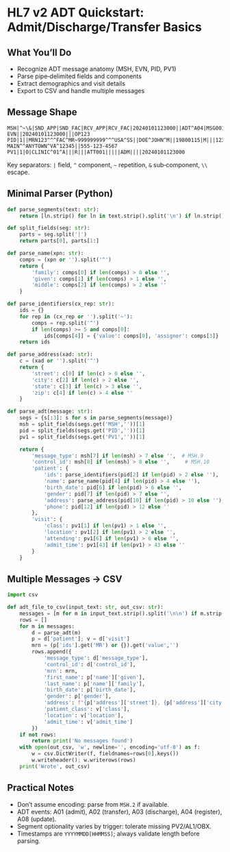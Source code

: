 # HL7 v2 ADT Quickstart: Admit/Discharge/Transfer Basics

## What You’ll Do
- Recognize ADT message anatomy (MSH, EVN, PID, PV1)
- Parse pipe‑delimited fields and components
- Extract demographics and visit details
- Export to CSV and handle multiple messages

## Message Shape
```
MSH|^~\&|SND_APP|SND_FAC|RCV_APP|RCV_FAC|20240101123000||ADT^A04|MSG001|P|2.5
EVN||20240101123000|||OP123
PID|1||MRN123^^^FAC^MR~999999999^^^USA^SS||DOE^JOHN^M||19800115|M|||123 MAIN^^ANYTOWN^VA^12345||555-123-4567
PV1|1|O|CLINIC^01^A|||R|||ATT001|||||ADM||||20240101123000
```

Key separators: `|` field, `^` component, `~` repetition, `&` sub‑component, `\\` escape.

## Minimal Parser (Python)
```python
def parse_segments(text: str):
    return [ln.strip() for ln in text.strip().split('\n') if ln.strip()]

def split_fields(seg: str):
    parts = seg.split('|')
    return parts[0], parts[1:]

def parse_name(xpn: str):
    comps = (xpn or '').split('^')
    return {
        'family': comps[0] if len(comps) > 0 else '',
        'given': comps[1] if len(comps) > 1 else '',
        'middle': comps[2] if len(comps) > 2 else ''
    }

def parse_identifiers(cx_rep: str):
    ids = {}
    for rep in (cx_rep or '').split('~'):
        comps = rep.split('^')
        if len(comps) >= 5 and comps[0]:
            ids[comps[4]] = {'value': comps[0], 'assigner': comps[3]}
    return ids

def parse_address(xad: str):
    c = (xad or '').split('^')
    return {
        'street': c[0] if len(c) > 0 else '',
        'city': c[2] if len(c) > 2 else '',
        'state': c[3] if len(c) > 3 else '',
        'zip': c[4] if len(c) > 4 else ''
    }

def parse_adt(message: str):
    segs = {s[:3]: s for s in parse_segments(message)}
    msh = split_fields(segs.get('MSH',''))[1]
    pid = split_fields(segs.get('PID',''))[1]
    pv1 = split_fields(segs.get('PV1',''))[1]

    return {
        'message_type': msh[7] if len(msh) > 7 else '',  # MSH.9
        'control_id': msh[8] if len(msh) > 8 else '',     # MSH.10
        'patient': {
            'ids': parse_identifiers(pid[2] if len(pid) > 2 else ''),  # PID.3
            'name': parse_name(pid[4] if len(pid) > 4 else ''),        # PID.5
            'birth_date': pid[6] if len(pid) > 6 else '',              # PID.7 (YYYYMMDD)
            'gender': pid[7] if len(pid) > 7 else '',                  # PID.8
            'address': parse_address(pid[10] if len(pid) > 10 else ''),# PID.11
            'phone': pid[12] if len(pid) > 12 else ''                  # PID.13
        },
        'visit': {
            'class': pv1[1] if len(pv1) > 1 else '',                   # PV1.2
            'location': pv1[2] if len(pv1) > 2 else '',                 # PV1.3
            'attending': pv1[6] if len(pv1) > 6 else '',                # PV1.7
            'admit_time': pv1[43] if len(pv1) > 43 else ''              # PV1.44
        }
    }
```

## Multiple Messages → CSV
```python
import csv

def adt_file_to_csv(input_text: str, out_csv: str):
    messages = [m for m in input_text.strip().split('\n\n') if m.strip()]
    rows = []
    for m in messages:
        d = parse_adt(m)
        p = d['patient']; v = d['visit']
        mrn = (p['ids'].get('MR') or {}).get('value','')
        rows.append({
            'message_type': d['message_type'],
            'control_id': d['control_id'],
            'mrn': mrn,
            'first_name': p['name']['given'],
            'last_name': p['name']['family'],
            'birth_date': p['birth_date'],
            'gender': p['gender'],
            'address': f"{p['address']['street']}, {p['address']['city']}",
            'patient_class': v['class'],
            'location': v['location'],
            'admit_time': v['admit_time']
        })
    if not rows:
        return print('No messages found')
    with open(out_csv, 'w', newline='', encoding='utf-8') as f:
        w = csv.DictWriter(f, fieldnames=rows[0].keys())
        w.writeheader(); w.writerows(rows)
    print('Wrote', out_csv)
```

## Practical Notes
- Don’t assume encoding: parse from `MSH.2` if available.
- ADT events: A01 (admit), A02 (transfer), A03 (discharge), A04 (register), A08 (update).
- Segment optionality varies by trigger: tolerate missing PV2/AL1/OBX.
- Timestamps are `YYYYMMDD[HHMMSS]`; always validate length before parsing.

